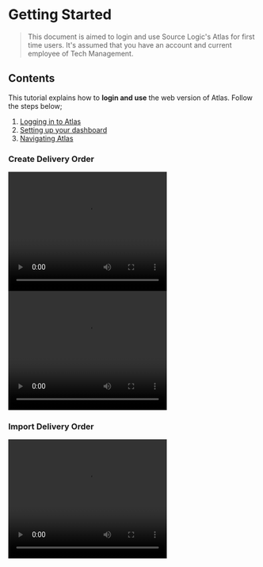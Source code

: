 # Getting Started

> This document is aimed to login and use Source Logic's Atlas for first time users. It's assumed that you have an account and current employee of Tech Management.



## Contents

This tutorial explains how to **login and use** the web version of Atlas. Follow the steps below;

1. [Logging in to Atlas](../Web/login/login.md)
2. [Setting up your dashboard](../Web/dashboard/customizing.md)
3. [Navigating Atlas](../Web/navigation.md)



### Create Delivery Order
<video width="320" height="240" controls>
  <source src="NewOrderForm_DO_Part1.mp4" type="video/mp4">
</video>

<video width="320" height="240" controls>
  <source src="NewOrderForm_DO_Part2.mp4" type="video/mp4">
</video>

### Import Delivery Order
<video width="320" height="240" controls>
  <source src="NewOrderImportTraining.mp4" type="video/mp4">
</video>



